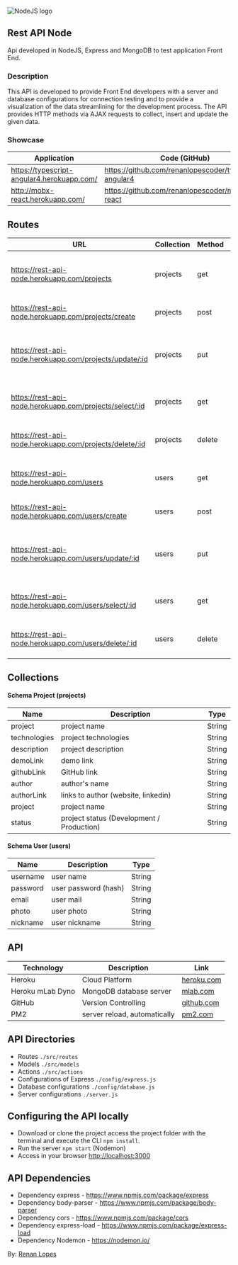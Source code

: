 ﻿![NodeJS logo](http://cfile10.uf.tistory.com/image/1973644A5149370931E7E6)

## Rest API Node

Api developed in NodeJS, Express and MongoDB to test application Front End.

### Description

This API is developed to provide Front End developers with a server and database configurations for connection testing and to provide a visualization of the data streamlining for the development process.
The API provides HTTP methods via AJAX requests to collect, insert and update the given data.

### Showcase

| Application | Code (GitHub) |
| ------ | ------ |
|https://typescript-angular4.herokuapp.com/ | https://github.com/renanlopescoder/typescript-angular4 |
|http://mobx-react.herokuapp.com/ | https://github.com/renanlopescoder/mobx-react |


## Routes

| URL | Collection | Method | Parameters | Response | Action |
| ------ | ------ | ------ | ------ | ------ | ------ |
| https://rest-api-node.herokuapp.com/projects | projects | get | Nothing | JSON with Array | Get a list of projects in the database |
| https://rest-api-node.herokuapp.com/projects/create | projects | post | JSON | JSON | Add JSON into the database |
| https://rest-api-node.herokuapp.com/projects/update/:id | projects | put | id, JSON | Update the document with sent JSON data |
| https://rest-api-node.herokuapp.com/projects/select/:id | projects | get | id | JSON | Return the document, related to the sent id |
| https://rest-api-node.herokuapp.com/projects/delete/:id | projects | delete | id | status 200 | Delete the document, related to the sent id |
| https://rest-api-node.herokuapp.com/users | users | get | Nothing | JSON with Array | Get a list of users in the database |
| https://rest-api-node.herokuapp.com/users/create | users | post | JSON | JSON | Add JSON into the database |
| https://rest-api-node.herokuapp.com/users/update/:id | users | put | id, JSON | Update the document with sent JSON data |
| https://rest-api-node.herokuapp.com/users/select/:id | users | get | id | JSON | Return the document, related to the sent id |
| https://rest-api-node.herokuapp.com/users/delete/:id | users | delete | id | status 200 | Delete the document, related to the sent id |

## Collections

#### Schema Project (projects)

| Name | Description | Type |
| ------ | ------ | ------ |
| project | project name | String |
| technologies | project technologies | String |
| description | project description  | String |
| demoLink | demo link | String |
| githubLink | GitHub link | String |
| author | author's name | String |
| authorLink | links to author (website, linkedin) | String |
| project | project name | String |
| status | project status (Development / Production) | String |

#### Schema User (users)

| Name | Description | Type |
| ------ | ------ | ------ |
| username | user name | String |
| password | user password (hash) | String |
| email | user mail  | String |
| photo | user photo | String |
| nickname | user nickname | String |

## API

| Technology | Description | Link |
| ------ | ------ | ------ |
| Heroku | Cloud Platform | [heroku.com] |
| Heroku mLab Dyno | MongoDB database server | [mlab.com] |
| GitHub | Version Controlling | [github.com] |
| PM2 | server reload, automatically | [pm2.com] |

## API Directories

- Routes ```./src/routes```
- Models ```./src/models```
- Actions ```./src/actions```
- Configurations of Express ```./config/express.js```
- Database configurations ```./config/database.js```
- Server configurations ```./server.js```

## Configuring the API locally

- Download or clone the project access the project folder with the terminal and execute the CLI <code>npm install</code>.
- Run the server <code>npm start</code> (Nodemon)
- Access in your browser <a href="http://localhost:3000">http://localhost:3000</a>

## API Dependencies

- Dependency express - <a href="https://www.npmjs.com/package/express">https://www.npmjs.com/package/express</a>
- Dependency body-parser - <a href="https://www.npmjs.com/package/body-parser">https://www.npmjs.com/package/body-parser</a>
- Dependency cors - <a href="https://www.npmjs.com/package/cors">https://www.npmjs.com/package/cors</a>
- Dependency express-load - <a href="https://www.npmjs.com/package/express-load">https://www.npmjs.com/package/express-load</a>
- Dependency Nodemon - <a href="https://nodemon.io/">https://nodemon.io/</a>

By: <a href="http://renanlopes.com">Renan Lopes</a>

[heroku.com]: <https://www.heroku.com>
[mlab.com]: <https://mlab.com>
[github.com]: <https://www.github.com>
[pm2.com]: <http://pm2.keymetrics.io/>
